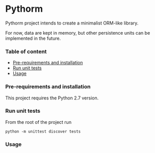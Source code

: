 # Pythorm

Pythorm project intends to create a minimalist ORM-like library. 

For now, data are kept in memory, but other persistence units can be implemented in the future.

### Table of content

* [Pre-requirements and installation](#pre-requirements-and-installation)
* [Run unit tests](#run-unit-tests)
* [Usage](#usage)

### Pre-requirements and installation

This project requires the Python 2.7 version.

### Run unit tests

From the root of the project run

```
python -m unittest discover tests
```

### Usage